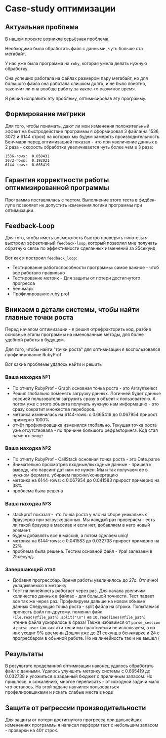 # Case-study оптимизации

## Актуальная проблема
В нашем проекте возникла серьёзная проблема.

Необходимо было обработать файл с данными, чуть больше ста мегабайт.

У нас уже была программа на `ruby`, которая умела делать нужную обработку.

Она успешно работала на файлах размером пару мегабайт, но для большого файла она работала слишком долго, и не было понятно, закончит ли она вообще работу за какое-то разумное время.

Я решил исправить эту проблему, оптимизировав эту программу.

## Формирование метрики
Для того, чтобы понимать, дают ли мои изменения положительный эффект на быстродействие программы я сформировал 3 файла(на 1536, 3072 и 6144 строк) на которых мы будем замерять производительность. 
Бенчмарк перед оптимизацией показал - что при увеличение данных в 2 раза - скорость обработки увеличивается чуть более чем в 3 раза:

    1536-rows:  0.058431
    3072-rows:  0.192021
    6144-rows:  0.665419


## Гарантия корректности работы оптимизированной программы
Программа поставлялась с тестом. Выполнение этого теста в фидбек-лупе позволяет не допустить изменения логики программы при оптимизации.

## Feedback-Loop
Для того, чтобы иметь возможность быстро проверять гипотезы я выстроил эффективный `feedback-loop`, 
который позволил мне получать обратную связь по эффективности сделанных изменений за 25секунд

Вот как я построил `feedback_loop`: 
- Тестирование работоспособности программы: самое важное - чтоб все работало правильно
- Тестирование метрик - Для защиты от потери достигнутого прогресса
- Бенчмарк
- Профилирование ruby prof


## Вникаем в детали системы, чтобы найти главные точки роста
Перед началом оптимизации - я решил отрефракторить код, разбив основные этапы программы на именованные методы, для более удобной работы в будущем.
 
Для того, чтобы найти "точки роста" для оптимизации я воспользовался профилирование RubyProf

Вот какие проблемы удалось найти и решить

### Ваша находка №1
- По отчету RubyProf - Graph основная точка роста - это Array#select
- Решил глобально поменять загрузку данных. Логичней будет данные сессией пользователя загрузить сразу в объект к пользователю. 
А потом уже с этого объекта получать нужную нам информацию - это сразу сократит множества переборов.
- метрика изменилась на 6144-rows: с 0.665419 до 0.067954 прирост примерно 1000%
- отчёт профилировщика изменился глобально. Текущая точка роста уже отсутствовала - по причине большого рефракторинга. Код стал намного чище

### Ваша находка №2
- По отчету RubyProf - CallStack основная точка роста - это Date.parse
- Внимательно просмотрев входные/выходные данные - пришел к выводу, что парсинг дат нам не нужен. Мы и так получаем ее в нужном формате. убираем парсинг/конвертацию
- метрика на 6144-rows: с 0.067954 до 0.041583 прирост примерно на 38%
- проблема была решена

### Ваша находка №3
- stackprof показал - что точка роста у нас на сборе уникальных браузеров при загрузке данных. Мы каждый раз проверяем - есть ли такой браузер в массиве и если нет, добавляем в него новый элемент.
- будем добавлять все в массив, а потом сделаем uniq!
- метрика на 6144-rows: с 0.041583 до 0.032738 прирост примерно на 22%
- проблема была решена. Тестим основной файл - Ура! залезаем в 25секунд. 

### Завершающий этап
- Добавил прогрессбар. Время работы увеличилось до 27с. Отлично! укладываемся в метрику. 
- Тест на линейность работает через раз. Для начала увеличим количество данных в файлах - для большой точности. Тест падает все так же через раз. Профилируем дальше на новом объеме данных
Следующая точка роста - split файла на строки. Попытаемся прочесть файл по-другому.
поменял файл `File.read(@file_path).split("\n")` на `IO.readlines(@file_path)` чтение файла ускорилось в 4раза! 
Также избавимся от `parse_session` и `parse_user` так как эти хеши мы практически не используем, а на них уходит 9% времени 
Дошли уже до 21 секунд в бенчмарке и 24 с прогресбаром в обычной работе. Но на линейность так и не вышел (  

## Результаты
В результате проделанной оптимизации наконец удалось обработать файл с данными.
Удалось улучшить метрику системы с 0.665419 до 0.032738 и уложиться в заданный бюджет с приличным запасом.
Но пришлось, к сожалению, многое переписать - от исходной задачи мало что осталось. На этой задаче научился пользоваться профилировщиками и искать слабые места в коде

## Защита от регрессии производительности
Для защиты от потери достигнутого прогресса при дальнейших изменениях программы я написал перформ тест с небольшим запасом - проверки на 40т строк.

